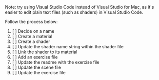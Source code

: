 Note: try using Visual Studio Code instead of Visual Studio for Mac, as it's easier to edit plain text files (such as shaders) in Visual Studio Code.

Follow the process below:

1. [ ] Decide on a name
2. [ ] Create a material
3. [ ] Create a shader
4. [ ] Update the shader name string within the shader file
5. [ ] Link the shader to its material
6. [ ] Add an exercise file
7. [ ] Update the readme with the exercise file
8. [ ] Update the scene file
9. [ ] Update the exercise file
